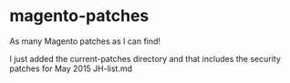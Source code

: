 # magento-patches
As many Magento patches as I can find! 

I just added the current-patches directory and that includes the security patches for May 2015 
JH-list.md
